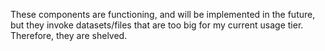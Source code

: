 These components are functioning, and will be implemented in the future, but they invoke datasets/files that are too big for my current usage tier. Therefore, they are shelved.